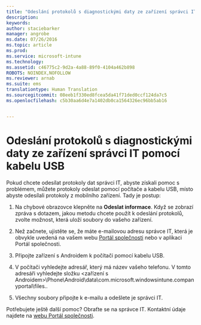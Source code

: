 ```yaml
---
title: "Odeslání protokolů s diagnostickými daty ze zařízení správci IT pomocí kabelu USB | Microsoft Intune"
description: 
keywords: 
author: staciebarker
manager: angrobe
ms.date: 07/26/2016
ms.topic: article
ms.prod: 
ms.service: microsoft-intune
ms.technology: 
ms.assetid: c46775c2-9d2a-4a88-89f0-4104a462b898
ROBOTS: NOINDEX,NOFOLLOW
ms.reviewer: arnab
ms.suite: ems
translationtype: Human Translation
ms.sourcegitcommit: 08eeb1f330ed8fcea5da41f71ded0ccf124da7c5
ms.openlocfilehash: c5b30aa6d4e7a1402db0ca1564326ec96bb5ab16


---
```



# Odeslání protokolů s diagnostickými daty ze zařízení správci IT pomocí kabelu USB

Pokud chcete odesílat protokoly dat správci IT, abyste získali pomoc s problémem, můžete protokoly odeslat pomocí počítače a kabelu USB, místo abyste odesílali protokoly z mobilního zařízení. Tady je postup:

1.  Na chybové obrazovce klepněte na **Odeslat informace**. Když se zobrazí zpráva s dotazem, jakou metodu chcete použít k odeslání protokolů, zvolte možnost, která uloží soubory do vašeho zařízení.

2.  Než začnete, ujistěte se, že máte e-mailovou adresu správce IT, která je obvykle uvedená na vašem webu [Portál společnosti](http://portal.manage.microsoft.com) nebo v aplikaci Portál společnosti.

2.  Připojte zařízení s Androidem k počítači pomocí kabelu USB.

3.  V počítači vyhledejte adresář, který má název vašeho telefonu. V tomto adresáři vyhledejte složku &lt;zařízení s Androidem&gt;\Phone\Android\data\com.microsoft.windowsintune.companyportal\files\.\.

4.  Všechny soubory připojte k e-mailu a odešlete je správci IT.

Potřebujete ještě další pomoc? Obraťte se na správce IT. Kontaktní údaje najdete na [webu Portál společnosti](http://portal.manage.microsoft.com).





<!--HONumber=Aug16_HO5-->


